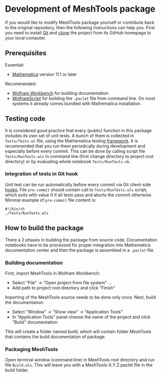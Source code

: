# Development of MeshTools package

If you would like to modify MeshTools package yourself or contribute back to the original repository,
then the following instructions can help you.
First you need to install [Git](https://git-scm.com/) and
[clone](https://help.github.com/articles/cloning-a-repository/) the project
from its GitHub homepage to your local computer.

## Prerequisites

Essential:

* [Mathematica](https://www.wolfram.com/mathematica/) version 11.1 or later

Recommended:

* [Wolfram Workbench](https://www.wolfram.com/workbench/) for building documentation
* [WolframScript](https://www.wolfram.com/wolframscript/) for building the `.paclet` file from command line.
 On most systems it already comes bundled with Mathematica installation.

## Testing code

It is considered good practice that every (public) function in this package includes its own set of unit tests.
A bunch of them is collected in `Tests/Tests.wl` file, using the Mathematica testing
[framework](https://reference.wolfram.com/language/guide/SystematicTestingAndVerification.html).
It is recommended that you run them periodically during development and especially before every commit.
This can be done by calling script file `Tests/RunTests.wls` in command line
(first change directory to project root directory) or by evaluating whole notebook `Tests/RunTests.nb`.

### Integration of tests in Git hook

Unit test can be run automatically before every commit via Git client-side
[hooks](https://git-scm.com/book/en/v2/Customizing-Git-Git-Hooks).
File `pre-commit` should contain call to `Tests/RunTests.wls` script,
which exits with value 0 if all tests pass and aborts the commit otherwise.
Minimal example of `pre-commit` file content is:

    #!/bin/sh
    ./Tests/RunTests.wls

## How to build the package

There a 2 phases in building the package from source code.
Documentation notebooks have to be processed for proper integration
into Mathematica documentation center and then the package is assembled in a `.paclet` file.

### Building documentation

First, import MeshTools in Wolfram Workbench:

* Select "File" -> "Open project from file system" ...
* Add path to project root directory and click "Finish"

Importing of the MeshTools source needs to be done only once.
Next, build the documentation:
  
* Select "Window" -> "Show view" -> "Application Tools"
* In "Application Tools" panel choose the name of the project and click "Build" documentation

This will create a folder named _build_, which will contain
folder _MeshTools_ that contains the build documentation of package.

### Packaging MeshTools

Open terminal window (command line) in MeshTools root directory and run file `Build.wls`.
This will leave you with a MeshTools-X.Y.Z.paclet file in the _build_ folder.
